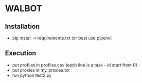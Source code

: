# WALBOT

## Installation
- pip install -r requirements.txt (or best use pipenv)

## Execution
- put profiles in profiles.csv (each line is a task - id start from 0)
- put proxies in my_proxies.txt
- run python test2.py
